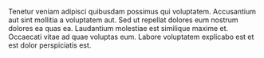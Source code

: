 Tenetur veniam adipisci quibusdam possimus qui voluptatem. Accusantium aut sint mollitia a voluptatem aut. Sed ut repellat dolores eum nostrum dolores ea quas ea. Laudantium molestiae est similique maxime et. Occaecati vitae ad quae voluptas eum. Labore voluptatem explicabo est et est dolor perspiciatis est.